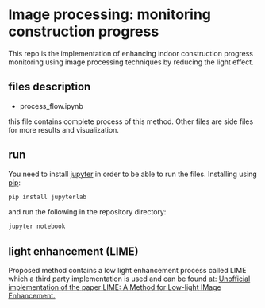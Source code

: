 # Image processing: monitoring construction progress

This repo is the implementation of enhancing indoor construction progress monitoring using image processing techniques by reducing the light effect.

## files description

- process_flow.ipynb

this file contains complete process of this method. Other files are side files for more results and visualization.

## run

You need to install [jupyter](https://jupyter.org/) in order to be able to run the files. Installing using [pip](https://pypi.org/project/pip/):
```sh
pip install jupyterlab
```
and run the following in the repository directory:
```sh
jupyter notebook
```

## light enhancement (LIME)

Proposed method contains a low light enhancement process called LIME which a third party implementation is used and can be found at:
[Unofficial implementation of the paper LIME: A Method for Low-light IMage Enhancement.](https://github.com/Sy-Zhang/LIME)